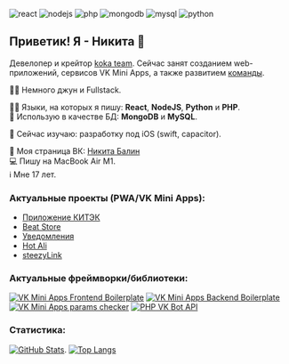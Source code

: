 ![react](https://img.shields.io/badge/-React-blueviolet)
![nodejs](https://img.shields.io/badge/-NodeJS-informational)
![php](https://img.shields.io/badge/-PHP-red)
![mongodb](https://img.shields.io/badge/-MongoDB-blueviolet)
![mysql](https://img.shields.io/badge/-MySQL-success)
![python](https://img.shields.io/badge/-Python-yellow)

## Приветик! Я - Никита 👋 
Девелопер и крейтор [koka team](https://vk.com/kokateam). Сейчас занят созданием web-приложений, сервисов VK Mini Apps, а также развитием [команды](https://vk.com/kokateam).  

👦🏼 Немного джун и Fullstack.  

🧑‍💻 Языки, на которых я пишу: **React**, **NodeJS**, **Python** и **PHP**.  
🔧 Использую в качестве БД: **MongoDB** и **MySQL**.  

📕 Сейчас изучаю: разработку под iOS (swift, capacitor).

👋 Моя страница ВК: [Никита Балин](https://vk.com/this.state.developer)  
💻 Пишу на MacBook Air M1.  
ℹ️ Мне 17 лет.
### Актуальные проекты (PWA/VK Mini Apps):
* [Приложение КИТЭК](https://app.omsktec.ru)
* [Beat Store](https://vk.com/beatstores)
* [Уведомления](https://vk.com/app7915893)
* [Hot Ali](https://vk.com/app8154948)
* [steezyLink](https://vk.com/app8173597) 

### Актуальные фреймворки/библиотеки:
[![VK Mini Apps Frontend Boilerplate](https://github-readme-stats.vercel.app/api/pin/?username=lukasandreano&repo=vkma-boilerplate)](https://github.com/anuraghazra/github-readme-stats)
[![VK Mini Apps Backend Boilerplate](https://github-readme-stats.vercel.app/api/pin/?username=lukasandreano&repo=vkma-backend-boilerplate)](https://github.com/anuraghazra/github-readme-stats)
[![VK Mini Apps params checker](https://github-readme-stats.vercel.app/api/pin/?username=lukasandreano&repo=vkminiapps-params-checker)](https://github.com/anuraghazra/github-readme-stats)
[![PHP VK Bot API](https://github-readme-stats.vercel.app/api/pin/?username=lukasandreano&repo=VKBotAPI)](https://github.com/anuraghazra/github-readme-stats)
  
### Статистика:
[![GitHub Stats](https://github-readme-stats.vercel.app/api?username=lukasandreano&count_private=true&show_icons=true&theme=default)](https://github.com/anuraghazra/github-readme-stats). 
[![Top Langs](https://github-readme-stats.vercel.app/api/top-langs/?username=lukasandreano&layout=compact)](https://github.com/anuraghazra/github-readme-stats)
